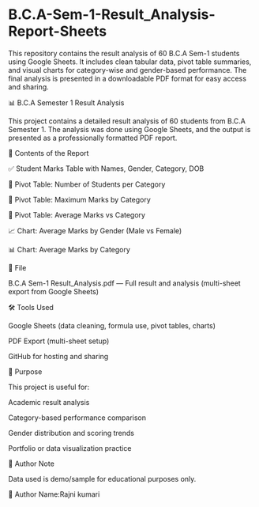 # B.C.A-Sem-1-Result_Analysis-Report-Sheets
This repository contains the result analysis of 60 B.C.A Sem-1 students using Google Sheets. It includes clean tabular data, pivot table summaries, and visual charts for category-wise and gender-based performance. The final analysis is presented in a downloadable PDF format for easy access and sharing.

📊 B.C.A Semester 1 Result Analysis

This project contains a detailed result analysis of 60 students from B.C.A Semester 1. The analysis was done using Google Sheets, and the output is presented as a professionally formatted PDF report.

📁 Contents of the Report

✅ Student Marks Table with Names, Gender, Category, DOB

📌 Pivot Table: Number of Students per Category

📌 Pivot Table: Maximum Marks by Category

📌 Pivot Table: Average Marks vs Category

📈 Chart: Average Marks by Gender (Male vs Female)

📊 Chart: Average Marks by Category

📑 File

B.C.A Sem-1 Result_Analysis.pdf — Full result and analysis (multi-sheet export from Google Sheets)

🛠️ Tools Used

Google Sheets (data cleaning, formula use, pivot tables, charts)

PDF Export (multi-sheet setup)

GitHub for hosting and sharing

📌 Purpose

This project is useful for:

Academic result analysis

Category-based performance comparison

Gender distribution and scoring trends

Portfolio or data visualization practice

🔐 Author Note

Data used is demo/sample for educational purposes only.

🔐 Author Name:Rajni kumari
